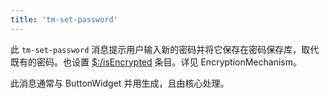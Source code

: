 ```yaml
---
title: 'tm-set-password'
---
```


此 `tm-set-password` 消息提示用户输入新的密码并将它保存在密码保存库，取代既有的密码。也设置 [$:/isEncrypted](#%24%3A/isEncrypted) 条目。详见 EncryptionMechanism。

此消息通常与 ButtonWidget 并用生成，且由核心处理。